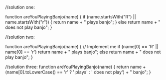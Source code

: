 //solution one:

function areYouPlayingBanjo(name) {
  if (name.startsWith("R") || name.startsWith("r")) {
    return name + " plays banjo";
  } else return name + " does not play banjo";
}

//solution two:

function areYouPlayingBanjo(name) {
  // Implement me
  if (name[0] == 'R' || name[0] == 'r')
    return name + " plays banjo";
  else
    return name + " does not play banjo";
}

//solution three:
function areYouPlayingBanjo(name) {
  return name + (name[0].toLowerCase() == 'r' ? ' plays' : ' does not play') + " banjo";
}